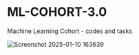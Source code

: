 # ML-COHORT-3.0
Machine Learning Cohort - codes and tasks

![Screenshot 2025-01-10 163639](https://github.com/user-attachments/assets/1ec9a22c-3d78-42e8-9788-dda0ff8a19fa)

